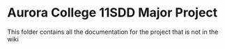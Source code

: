 # Aurora College 11SDD Major Project

This folder contains all the documentation for the project that is not in the wiki
